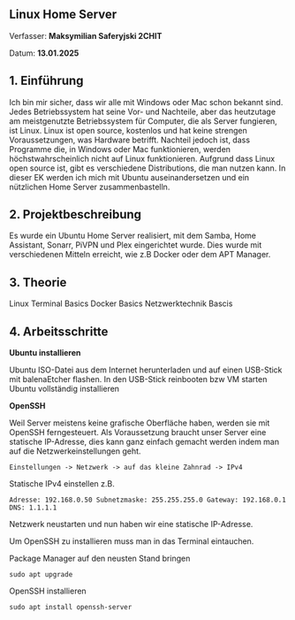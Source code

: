 
## Linux Home Server

Verfasser: **Maksymilian Saferyjski 2CHIT**

Datum: **13.01.2025**

## 1. Einführung
Ich bin mir sicher, dass wir alle mit Windows oder Mac schon bekannt sind. Jedes Betriebssystem hat seine Vor- und Nachteile, aber das heutzutage am meistgenutzte Betriebssystem für Computer, die als Server fungieren, ist Linux. Linux ist open source, kostenlos und hat keine strengen Voraussetzungen, was Hardware betrifft. Nachteil jedoch ist, dass Programme die, in Windows oder Mac funktionieren, werden höchstwahrscheinlich nicht auf Linux funktionieren. Aufgrund dass Linux open source ist, gibt es verschiedene Distributions, die man nutzen kann. In dieser EK werden ich mich mit Ubuntu auseinandersetzen und ein nützlichen Home Server zusammenbastelln.
## 2. Projektbeschreibung
Es wurde ein Ubuntu Home Server realisiert, mit dem Samba, Home Assistant, Sonarr, PiVPN und Plex eingerichtet wurde. Dies wurde mit verschiedenen Mitteln erreicht, wie z.B Docker oder dem APT Manager.
## 3. Theorie

Linux Terminal Basics
Docker Basics
Netzwerktechnik Bascis

## 4. Arbeitsschritte
**Ubuntu installieren**

Ubuntu ISO-Datei aus dem Internet herunterladen und auf einen USB-Stick mit balenaEtcher flashen.
In den USB-Stick reinbooten bzw VM starten
Ubuntu vollständig installieren

**OpenSSH**

Weil Server meistens keine grafische Oberfläche haben, werden sie mit OpenSSH ferngesteuert.
Als Voraussetzung braucht unser Server eine statische IP-Adresse, dies kann ganz einfach gemacht werden indem man auf die Netzwerkeinstellungen geht.

```Einstellungen -> Netzwerk -> auf das kleine Zahnrad -> IPv4```

Statische IPv4 einstellen z.B.

 ```Adresse: 192.168.0.50 Subnetzmaske: 255.255.255.0 Gateway: 192.168.0.1 DNS: 1.1.1.1 ```

Netzwerk neustarten und nun haben wir eine statische IP-Adresse.

Um OpenSSH zu installieren muss man in das Terminal eintauchen.

Package Manager auf den neusten Stand bringen

```sudo apt upgrade```

OpenSSH installieren

```sudo apt install openssh-server```












